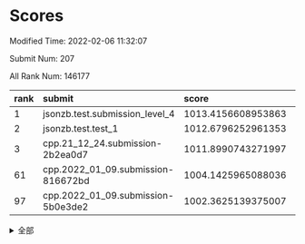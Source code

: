 # Scores

Modified Time: 2022-02-06 11:32:07

Submit Num: 207

All Rank Num: 146177

| rank |               submit               |       score        |       sigma        | pk_num |
| :--- | :--------------------------------- | :----------------- | :----------------- | :----- |
| 1    | jsonzb.test.submission_level_4     | 1013.4156608953863 | 0.8445700223873357 | 2831   |
| 2    | jsonzb.test.test_1                 | 1012.6796252961353 | 0.7812104348650916 | 2830   |
| 3    | cpp.21_12_24.submission-2b2ea0d7   | 1011.8990743271997 | 0.7770908474922986 | 2825   |
| 61   | cpp.2022_01_09.submission-816672bd | 1004.1425965088036 | 0.7070381689014569 | 2829   |
| 97   | cpp.2022_01_09.submission-5b0e3de2 | 1002.3625139375007 | 0.7051716331082001 | 2825   |


<details>
<summary>全部</summary>

| rank |                 submit                 |       score        |       sigma        | pk_num |
| :--- | :------------------------------------- | :----------------- | :----------------- | :----- |
| 1    | jsonzb.test.submission_level_4         | 1013.4156608953863 | 0.8445700223873357 | 2831   |
| 2    | jsonzb.test.test_1                     | 1012.6796252961353 | 0.7812104348650916 | 2830   |
| 3    | cpp.21_12_24.submission-2b2ea0d7       | 1011.8990743271997 | 0.7770908474922986 | 2825   |
| 4    | gobigger.level_3.submission_level_3_35 | 1011.5735774837657 | 0.7754406584186768 | 2826   |
| 5    | gobigger.level_3.submission_level_3_13 | 1011.5394223540975 | 0.7697906306288518 | 2818   |
| 6    | gobigger.level_3.submission_level_3_6  | 1011.2297258654778 | 0.7690939657515686 | 2823   |
| 7    | gobigger.level_3.submission_level_3_40 | 1011.1040230960009 | 0.7680326698723423 | 2829   |
| 8    | gobigger.level_3.submission_level_3_8  | 1010.9523167463681 | 0.7707541487334469 | 2826   |
| 9    | gobigger.level_3.submission_level_3_46 | 1010.913472023891  | 0.7535997289341083 | 2828   |
| 10   | gobigger.level_3.submission_level_3_45 | 1010.6169527014    | 0.7637170827701798 | 2823   |
| 11   | gobigger.level_3.submission_level_3_48 | 1010.4048085797968 | 0.7732550632687011 | 2825   |
| 12   | gobigger.level_3.submission_level_3_36 | 1010.4020962624782 | 0.771039669028721  | 2824   |
| 13   | gobigger.level_3.submission_level_3_16 | 1010.3931790500327 | 0.7702373976968793 | 2829   |
| 14   | gobigger.level_3.submission_level_3_38 | 1010.3675244701245 | 0.7655461679292686 | 2826   |
| 15   | gobigger.level_3.submission_level_3_5  | 1010.3476331189497 | 0.7601059502407128 | 2827   |
| 16   | gobigger.level_3.submission_level_3_25 | 1010.3353044751937 | 0.7548078500590328 | 2825   |
| 17   | gobigger.level_3.submission_level_3_19 | 1010.2640512087045 | 0.7583385473120373 | 2824   |
| 18   | gobigger.level_3.submission_level_3_44 | 1010.2031157317697 | 0.7415633341902889 | 2822   |
| 19   | gobigger.level_3.submission_level_3_47 | 1010.1650789894418 | 0.7596054309478422 | 2825   |
| 20   | gobigger.level_3.submission_level_3_14 | 1010.1494215964424 | 0.7584923242526711 | 2822   |
| 21   | gobigger.level_3.submission_level_3_37 | 1010.1408102034463 | 0.7415416410468484 | 2824   |
| 22   | gobigger.level_3.submission_level_3_11 | 1010.1173029794652 | 0.771958004739127  | 2827   |
| 23   | gobigger.level_3.submission_level_3_30 | 1010.0760460166674 | 0.7707655266799586 | 2829   |
| 24   | gobigger.level_3.submission_level_3_7  | 1010.0049992750271 | 0.7512938213857269 | 2823   |
| 25   | gobigger.level_3.submission_level_3_28 | 1009.9679686330676 | 0.7643139396341381 | 2825   |
| 26   | gobigger.level_3.submission_level_3_43 | 1009.927048163508  | 0.7406135170489654 | 2826   |
| 27   | gobigger.level_3.submission_level_3_22 | 1009.8054348657238 | 0.7477811167740064 | 2823   |
| 28   | gobigger.level_3.submission_level_3_1  | 1009.7762173313683 | 0.7333680229405183 | 2814   |
| 29   | gobigger.level_3.submission_level_3_42 | 1009.6048963572742 | 0.7425854004027427 | 2823   |
| 30   | gobigger.level_3.submission_level_3_33 | 1009.5999525360863 | 0.7521394202491494 | 2824   |
| 31   | gobigger.level_3.submission_level_3_39 | 1009.5936875915598 | 0.7476643825356792 | 2825   |
| 32   | gobigger.level_3.submission_level_3_29 | 1009.5475455450708 | 0.7488677375410346 | 2822   |
| 33   | gobigger.level_3.submission_level_3_49 | 1009.5251490780114 | 0.7649025222209975 | 2822   |
| 34   | gobigger.level_3.submission_level_3_2  | 1009.4996463494876 | 0.7421156696691271 | 2828   |
| 35   | gobigger.level_3.submission_level_3_27 | 1009.4411730310139 | 0.7466881654977392 | 2834   |
| 36   | gobigger.level_3.submission_level_3_17 | 1009.3953067578115 | 0.7501439440804177 | 2825   |
| 37   | gobigger.level_3.submission_level_3_24 | 1009.386146272733  | 0.7584369451194849 | 2820   |
| 38   | gobigger.level_3.submission_level_3_3  | 1009.3606202414414 | 0.7454837894656494 | 2825   |
| 39   | gobigger.level_3.submission_level_3_21 | 1009.355119757761  | 0.751959899124913  | 2824   |
| 40   | gobigger.level_3.submission_level_3_32 | 1009.3515632757313 | 0.756788794692585  | 2819   |
| 41   | gobigger.level_3.submission_level_3_41 | 1009.2727340378825 | 0.7495332140135815 | 2821   |
| 42   | gobigger.level_3.submission_level_3_0  | 1009.2392716053772 | 0.7580766843576878 | 2822   |
| 43   | gobigger.level_3.submission_level_3_10 | 1009.2204771223895 | 0.7462740690772308 | 2827   |
| 44   | gobigger.level_3.submission_level_3_4  | 1009.1496949472955 | 0.7323133539575667 | 2823   |
| 45   | gobigger.level_3.submission_level_3_23 | 1009.1138706993746 | 0.7473873989102681 | 2822   |
| 46   | gobigger.level_3.submission_level_3_12 | 1009.1138564571709 | 0.756816224307065  | 2819   |
| 47   | gobigger.level_3.submission_level_3_15 | 1009.0933931981149 | 0.7416680447807916 | 2826   |
| 48   | gobigger.level_3.submission_level_3_18 | 1009.080158451968  | 0.7285816390448233 | 2826   |
| 49   | gobigger.level_3.submission_level_3_31 | 1008.966982947957  | 0.7606517193423903 | 2823   |
| 50   | gobigger.level_3.submission_level_3_9  | 1008.8795238296564 | 0.7399213501437597 | 2820   |
| 51   | gobigger.level_3.submission_level_3_20 | 1008.8317015980738 | 0.7466751164064078 | 2828   |
| 52   | gobigger.level_3.submission_level_3_26 | 1008.6249082485955 | 0.7462444521991208 | 2821   |
| 53   | gobigger.level_3.submission_level_3_34 | 1008.5808277569819 | 0.7380565208988189 | 2827   |
| 54   | gobigger.level_1.submission_level_1_3  | 1005.411010169714  | 0.7297474164248307 | 2826   |
| 55   | gobigger.level_1.submission_level_1_6  | 1004.807774755096  | 0.722540578085037  | 2823   |
| 56   | gobigger.level_1.submission_level_1_29 | 1004.6129650926886 | 0.7131528567387757 | 2826   |
| 57   | gobigger.level_1.submission_level_1_31 | 1004.5407022614503 | 0.7201663320776756 | 2823   |
| 58   | gobigger.level_1.submission_level_1_34 | 1004.3651518426658 | 0.7150831754803979 | 2824   |
| 59   | gobigger.level_1.submission_level_1_41 | 1004.3400287892448 | 0.7152128446403272 | 2824   |
| 60   | gobigger.level_1.submission_level_1_43 | 1004.2103287005625 | 0.7223568038399175 | 2824   |
| 61   | cpp.2022_01_09.submission-816672bd     | 1004.1425965088036 | 0.7070381689014569 | 2829   |
| 62   | gobigger.level_1.submission_level_1_22 | 1004.1279422895518 | 0.7275859920769739 | 2827   |
| 63   | gobigger.level_1.submission_level_1_47 | 1004.1001266067461 | 0.7142223255894665 | 2827   |
| 64   | gobigger.level_1.submission_level_1_9  | 1004.0000201384512 | 0.7104451488986485 | 2826   |
| 65   | gobigger.level_1.submission_level_1_12 | 1003.9560340533045 | 0.7242849568108403 | 2822   |
| 66   | gobigger.level_1.submission_level_1_40 | 1003.939077859933  | 0.7205054674465333 | 2824   |
| 67   | gobigger.level_1.submission_level_1_11 | 1003.9345263023301 | 0.7179622559848904 | 2820   |
| 68   | gobigger.level_1.submission_level_1_39 | 1003.8123744575851 | 0.7209522318847857 | 2824   |
| 69   | gobigger.level_1.submission_level_1_42 | 1003.8106907808335 | 0.7137778931817125 | 2823   |
| 70   | gobigger.level_1.submission_level_1_5  | 1003.7765920026799 | 0.7200363000644046 | 2829   |
| 71   | gobigger.level_1.submission_level_1_17 | 1003.7558110425969 | 0.7230591155837517 | 2823   |
| 72   | gobigger.level_1.submission_level_1_33 | 1003.7545044711546 | 0.7185168242414481 | 2823   |
| 73   | gobigger.level_1.submission_level_1_8  | 1003.7459875433525 | 0.7102351868756407 | 2825   |
| 74   | gobigger.level_1.submission_level_1_28 | 1003.7136999976451 | 0.7054176470051835 | 2827   |
| 75   | gobigger.level_1.submission_level_1_38 | 1003.6970981586855 | 0.7231476144556023 | 2820   |
| 76   | gobigger.level_1.submission_level_1_7  | 1003.6886207810373 | 0.7189196436342054 | 2820   |
| 77   | gobigger.level_1.submission_level_1_21 | 1003.6365198131494 | 0.7239780571975051 | 2829   |
| 78   | gobigger.level_1.submission_level_1_19 | 1003.613124474282  | 0.7283225758431618 | 2819   |
| 79   | gobigger.level_1.submission_level_1_26 | 1003.5829395266273 | 0.7209311052319775 | 2822   |
| 80   | gobigger.level_1.submission_level_1_32 | 1003.4426801184603 | 0.712095688631036  | 2826   |
| 81   | gobigger.level_1.submission_level_1_14 | 1003.3729960374504 | 0.7296260467880586 | 2821   |
| 82   | gobigger.level_1.submission_level_1_44 | 1003.2183400374979 | 0.7168051041207698 | 2827   |
| 83   | gobigger.level_1.submission_level_1_15 | 1003.1838693106783 | 0.7070904811928467 | 2821   |
| 84   | gobigger.level_1.submission_level_1_35 | 1003.1330011324768 | 0.714604840290549  | 2821   |
| 85   | gobigger.level_1.submission_level_1_27 | 1003.0186051073475 | 0.7241320003542121 | 2822   |
| 86   | gobigger.level_1.submission_level_1_24 | 1002.9950409752819 | 0.7101800207039787 | 2825   |
| 87   | gobigger.level_1.submission_level_1_1  | 1002.9637248519526 | 0.7134409965914211 | 2826   |
| 88   | gobigger.level_1.submission_level_1_16 | 1002.9400065673822 | 0.7087722417013637 | 2826   |
| 89   | gobigger.level_1.submission_level_1_30 | 1002.9351097058704 | 0.7175662121291597 | 2821   |
| 90   | gobigger.level_1.submission_level_1_49 | 1002.918438805048  | 0.7158732419818639 | 2828   |
| 91   | gobigger.level_1.submission_level_1_37 | 1002.6762632950014 | 0.7165140473947691 | 2825   |
| 92   | gobigger.level_1.submission_level_1_25 | 1002.6183346403316 | 0.7117152742620835 | 2822   |
| 93   | gobigger.level_1.submission_level_1_23 | 1002.51356414828   | 0.7058638729439145 | 2830   |
| 94   | gobigger.level_1.submission_level_1_13 | 1002.4663454740324 | 0.7064643189120947 | 2824   |
| 95   | gobigger.level_1.submission_level_1_0  | 1002.4078048673887 | 0.7023163330350307 | 2829   |
| 96   | gobigger.level_1.submission_level_1_46 | 1002.3800876351512 | 0.7094825841732612 | 2822   |
| 97   | cpp.2022_01_09.submission-5b0e3de2     | 1002.3625139375007 | 0.7051716331082001 | 2825   |
| 98   | gobigger.level_1.submission_level_1_48 | 1002.3574881032772 | 0.6997851192252881 | 2828   |
| 99   | gobigger.level_1.submission_level_1_2  | 1002.2271229979044 | 0.7176121734071776 | 2827   |
| 100  | gobigger.level_1.submission_level_1_18 | 1002.182964033318  | 0.7168224138174749 | 2821   |
| 101  | gobigger.level_1.submission_level_1_45 | 1002.1499968897351 | 0.7233700220693094 | 2821   |
| 102  | gobigger.level_1.submission_level_1_10 | 1002.1012644945494 | 0.7223187905604052 | 2824   |
| 103  | gobigger.level_1.submission_level_1_4  | 1001.9423526580707 | 0.7149418398133287 | 2826   |
| 104  | gobigger.level_1.submission_level_1_20 | 1001.8907315878101 | 0.7017848633938254 | 2826   |
| 105  | gobigger.level_1.submission_level_1_36 | 1001.770303523073  | 0.722615512498974  | 2825   |
| 106  | gobigger.random.submission_random_48   | 997.3492814754595  | 0.7047390755674793 | 2822   |
| 107  | gobigger.random.submission_random_28   | 997.2107169874229  | 0.6972261418351386 | 2822   |
| 108  | gobigger.random.submission_random_46   | 997.1278477624153  | 0.7161419582087437 | 2823   |
| 109  | gobigger.random.submission_random_25   | 997.1229693521725  | 0.7064939849672662 | 2829   |
| 110  | gobigger.random.submission_random_42   | 996.8199917993275  | 0.7056908102457179 | 2828   |
| 111  | gobigger.random.submission_random_32   | 996.8196150638258  | 0.7001960254000512 | 2826   |
| 112  | gobigger.random.submission_random_17   | 996.7722292800458  | 0.7184261066770382 | 2823   |
| 113  | gobigger.random.submission_random_24   | 996.6722451474128  | 0.7046507911678095 | 2829   |
| 114  | gobigger.random.submission_random_7    | 996.6479439943482  | 0.6973215770494054 | 2827   |
| 115  | gobigger.random.submission_random_40   | 996.6306323181897  | 0.7047788638559003 | 2821   |
| 116  | gobigger.random.submission_random_3    | 996.4514636510592  | 0.7360442253129535 | 2828   |
| 117  | gobigger.random.submission_random_11   | 996.4392944079189  | 0.7066242511957259 | 2830   |
| 118  | gobigger.random.submission_random_44   | 996.4285185298182  | 0.7097551843173635 | 2829   |
| 119  | gobigger.random.submission_random_37   | 996.3951432724435  | 0.7055890268374636 | 2817   |
| 120  | gobigger.random.submission_random_13   | 996.3214534306545  | 0.7162593853269754 | 2829   |
| 121  | gobigger.random.submission_random_0    | 996.2909795685462  | 0.7127313760580887 | 2824   |
| 122  | gobigger.random.submission_random_31   | 996.2853415853815  | 0.7054905484985179 | 2826   |
| 123  | gobigger.random.submission_random_47   | 996.2472199131399  | 0.7210892681067086 | 2830   |
| 124  | gobigger.random.submission_random_23   | 996.2347951597707  | 0.7200974439271787 | 2831   |
| 125  | gobigger.random.submission_random_26   | 996.1862962872934  | 0.6998958377849229 | 2823   |
| 126  | gobigger.random.submission_random_35   | 996.1764559924912  | 0.7070573596881432 | 2823   |
| 127  | gobigger.random.submission_random_12   | 996.1491645236068  | 0.7035448601532411 | 2825   |
| 128  | gobigger.random.submission_random_41   | 996.1214149228078  | 0.7066687564669168 | 2826   |
| 129  | gobigger.random.submission_random_18   | 996.0903509805361  | 0.7032237141473421 | 2824   |
| 130  | gobigger.random.submission_random_27   | 996.0660983240813  | 0.7127369158927568 | 2822   |
| 131  | gobigger.random.submission_random_8    | 995.9891514850387  | 0.7063012486892412 | 2828   |
| 132  | gobigger.random.submission_random_22   | 995.9629470464012  | 0.7135742772873568 | 2828   |
| 133  | gobigger.random.submission_random_5    | 995.9207869501995  | 0.7149180054917232 | 2822   |
| 134  | gobigger.random.submission_random_21   | 995.8967673596055  | 0.7100460776750097 | 2822   |
| 135  | gobigger.random.submission_random_6    | 995.8715200797659  | 0.6971323655385386 | 2827   |
| 136  | gobigger.random.submission_random_10   | 995.8494305040927  | 0.7110127598961329 | 2825   |
| 137  | gobigger.random.submission_random_38   | 995.8103941471852  | 0.7108801547660776 | 2821   |
| 138  | gobigger.random.submission_random_20   | 995.8023432708601  | 0.7084428248997875 | 2821   |
| 139  | gobigger.random.submission_random_49   | 995.8018958114667  | 0.7126184456794364 | 2830   |
| 140  | gobigger.random.submission_random_4    | 995.7287698678091  | 0.7040920329562577 | 2823   |
| 141  | gobigger.random.submission_random_2    | 995.6759932349597  | 0.7003218499616737 | 2829   |
| 142  | gobigger.random.submission_random_39   | 995.6660652780251  | 0.7114474835446477 | 2824   |
| 143  | gobigger.random.submission_random_45   | 995.6178018462483  | 0.7103010581455087 | 2823   |
| 144  | gobigger.random.submission_random_9    | 995.5578176648871  | 0.7281180424373785 | 2825   |
| 145  | gobigger.random.submission_random_16   | 995.4939954641858  | 0.7124020968992678 | 2826   |
| 146  | gobigger.random.submission_random_29   | 995.3015143770688  | 0.7282931084260293 | 2825   |
| 147  | gobigger.random.submission_random_36   | 995.1846372490587  | 0.7157313159411793 | 2824   |
| 148  | gobigger.random.submission_random_30   | 995.1835074611889  | 0.713826965936853  | 2821   |
| 149  | gobigger.random.submission_random_19   | 995.1739796753703  | 0.7217596251866989 | 2824   |
| 150  | gobigger.random.submission_random_15   | 995.0970556352978  | 0.7195157845652941 | 2824   |
| 151  | gobigger.random.submission_random_14   | 995.0859146995065  | 0.7140822349589586 | 2823   |
| 152  | gobigger.random.submission_random_43   | 995.0822741010311  | 0.7126737332073905 | 2821   |
| 153  | gobigger.random.submission_random_33   | 994.961010645096   | 0.7220705005663137 | 2824   |
| 154  | gobigger.level_2.submission_level_2_19 | 994.854016061384   | 0.7331893432621479 | 2829   |
| 155  | gobigger.random.submission_random_1    | 994.1828665620659  | 0.7199503639625273 | 2822   |
| 156  | gobigger.random.submission_random_34   | 994.167898332164   | 0.7154539222386637 | 2824   |
| 157  | gobigger.level_2.submission_level_2_12 | 994.0725412634142  | 0.7380073918951322 | 2826   |
| 158  | gobigger.level_2.submission_level_2_24 | 993.9204025746599  | 0.7335002246703921 | 2820   |
| 159  | gobigger.level_2.submission_level_2_13 | 993.7376483836507  | 0.7365422943033777 | 2830   |
| 160  | gobigger.level_2.submission_level_2_16 | 993.7098975942364  | 0.7197291672671334 | 2820   |
| 161  | gobigger.level_2.submission_level_2_22 | 993.3326743871482  | 0.7389453336603908 | 2825   |
| 162  | gobigger.level_2.submission_level_2_45 | 993.2537705137178  | 0.7288233236712688 | 2821   |
| 163  | gobigger.level_2.submission_level_2_1  | 993.0958154270024  | 0.7179755832707869 | 2828   |
| 164  | gobigger.level_2.submission_level_2_23 | 993.0142084478202  | 0.7368006912686389 | 2818   |
| 165  | gobigger.level_2.submission_level_2_47 | 992.9599011278816  | 0.7260718652631966 | 2823   |
| 166  | gobigger.level_2.submission_level_2_30 | 992.9414724162519  | 0.7406293938281658 | 2826   |
| 167  | gobigger.level_2.submission_level_2_17 | 992.8578263105159  | 0.7414118522696515 | 2829   |
| 168  | gobigger.level_2.submission_level_2_42 | 992.7957241312729  | 0.7255808467623822 | 2828   |
| 169  | gobigger.level_2.submission_level_2_34 | 992.7435683739883  | 0.7398957857258216 | 2826   |
| 170  | gobigger.level_2.submission_level_2_38 | 992.717537976668   | 0.7350883483340653 | 2828   |
| 171  | gobigger.level_2.submission_level_2_26 | 992.712539213545   | 0.7193767925260579 | 2824   |
| 172  | gobigger.level_2.submission_level_2_4  | 992.5911537260415  | 0.7465516473254824 | 2822   |
| 173  | gobigger.level_2.submission_level_2_11 | 992.3866552624415  | 0.7512998716065928 | 2823   |
| 174  | gobigger.level_2.submission_level_2_28 | 992.3827242926734  | 0.7501131380352755 | 2825   |
| 175  | gobigger.level_2.submission_level_2_36 | 992.341509512853   | 0.7456890696933097 | 2827   |
| 176  | gobigger.level_2.submission_level_2_20 | 992.2923254751112  | 0.7458831115821455 | 2824   |
| 177  | gobigger.level_2.submission_level_2_2  | 992.1901743288075  | 0.7456636964321917 | 2824   |
| 178  | gobigger.level_2.submission_level_2_27 | 992.1561148339467  | 0.748037912205455  | 2823   |
| 179  | gobigger.level_2.submission_level_2_39 | 991.9031226493346  | 0.7546481203181721 | 2826   |
| 180  | gobigger.level_2.submission_level_2_37 | 991.8975803223115  | 0.7444776719435804 | 2829   |
| 181  | gobigger.level_2.submission_level_2_43 | 991.8828102403288  | 0.7579088053334404 | 2830   |
| 182  | gobigger.level_2.submission_level_2_41 | 991.8736178732966  | 0.7432847196777402 | 2823   |
| 183  | gobigger.level_2.submission_level_2_9  | 991.8711366880297  | 0.7286750243940932 | 2823   |
| 184  | gobigger.level_2.submission_level_2_29 | 991.7203966416083  | 0.7654018603083019 | 2824   |
| 185  | gobigger.level_2.submission_level_2_46 | 991.6699281574689  | 0.7417909940300388 | 2825   |
| 186  | gobigger.level_2.submission_level_2_15 | 991.6558782938932  | 0.7632919223071231 | 2824   |
| 187  | gobigger.level_2.submission_level_2_49 | 991.6118181129184  | 0.7504290237424215 | 2823   |
| 188  | gobigger.level_2.submission_level_2_25 | 991.5981055832115  | 0.7704690070920025 | 2825   |
| 189  | gobigger.level_2.submission_level_2_14 | 991.5735238893292  | 0.7583525940239518 | 2828   |
| 190  | gobigger.level_2.submission_level_2_18 | 991.5314649705972  | 0.7663895379744928 | 2823   |
| 191  | gobigger.level_2.submission_level_2_7  | 991.4778904834282  | 0.7352452863865492 | 2826   |
| 192  | gobigger.level_2.submission_level_2_32 | 991.4046746016596  | 0.7309802461892944 | 2824   |
| 193  | gobigger.level_2.submission_level_2_44 | 991.2886115210549  | 0.7414153878797932 | 2827   |
| 194  | gobigger.level_2.submission_level_2_31 | 991.2853500652085  | 0.7504651743745434 | 2826   |
| 195  | gobigger.level_2.submission_level_2_35 | 991.2481477384633  | 0.7443840296930359 | 2825   |
| 196  | gobigger.level_2.submission_level_2_0  | 991.2364109881157  | 0.7523578459870173 | 2817   |
| 197  | gobigger.level_2.submission_level_2_48 | 991.225893314265   | 0.7657415033613882 | 2824   |
| 198  | gobigger.level_2.submission_level_2_6  | 991.0507709404591  | 0.7437872702582893 | 2832   |
| 199  | gobigger.level_2.submission_level_2_21 | 990.9005060514189  | 0.7607977931601012 | 2830   |
| 200  | gobigger.level_2.submission_level_2_40 | 990.7807194815965  | 0.7474363365438179 | 2828   |
| 201  | gobigger.level_2.submission_level_2_33 | 990.545922229559   | 0.7686383579243566 | 2821   |
| 202  | gobigger.level_2.submission_level_2_3  | 990.4511892778328  | 0.7757474393338492 | 2827   |
| 203  | gobigger.level_2.submission_level_2_8  | 990.3640860993149  | 0.7665446528527963 | 2823   |
| 204  | gobigger.level_2.submission_level_2_10 | 990.3550429848119  | 0.76139225194398   | 2826   |
| 205  | gobigger.level_2.submission_level_2_5  | 990.2231987690899  | 0.7719982152245315 | 2824   |
| 206  | gobigger.none.submission_none_0        | 975.494055680175   | 1.388340533810612  | 2828   |
| 207  | gobigger.none.submission_none_1        | 974.8893233180834  | 1.5955113214630654 | 2825   |

</details>